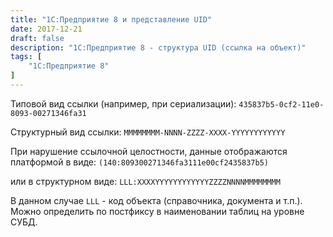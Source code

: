 ```yaml
---
title: "1С:Предприятие 8 и представление UID"
date: 2017-12-21
draft: false
description: "1С:Предприятие 8 - структура UID (ссылка на объект)"
tags: [
    "1С:Предприятие 8"
]
---
```


Типовой вид ссылки (например, при сериализации): `435837b5-0cf2-11e0-8093-00271346fa31`

Структурный вид ссылки: `MMMMMMMM-NNNN-ZZZZ-XXXX-YYYYYYYYYYYY`

При нарушение ссылочной целостности, данные отображаются платформой в виде: `(140:809300271346fa3111e00cf2435837b5)`

или в структурном виде: `LLL:XXXXYYYYYYYYYYYYZZZZNNNNMMMMMMMM`

В данном случае `LLL` - код объекта (справочника, документа и т.п.). Можно определить по постфиксу в наименовании таблиц на уровне СУБД.
